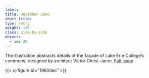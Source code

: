 ```yaml
---
label: 
title: December 1960
short_title:
type: entry
weight: 136
class: side-by-side
object:
  - id: 28
---
```


The illustration abstracts details of the façade of Lake Erie College’s commons, designed by architect Victor Christ-Janer.
[Full issue](https://usmodernist.org/AF/AF-1960-12.PDF)

{{< q-figure id="1960dec" >}}
